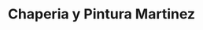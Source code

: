 ---
title: "Chaperia y Pintura Martinez"
url: /caaguazu/chaperia-y-pintura-martinez/
shop: reparación de automóviles
---